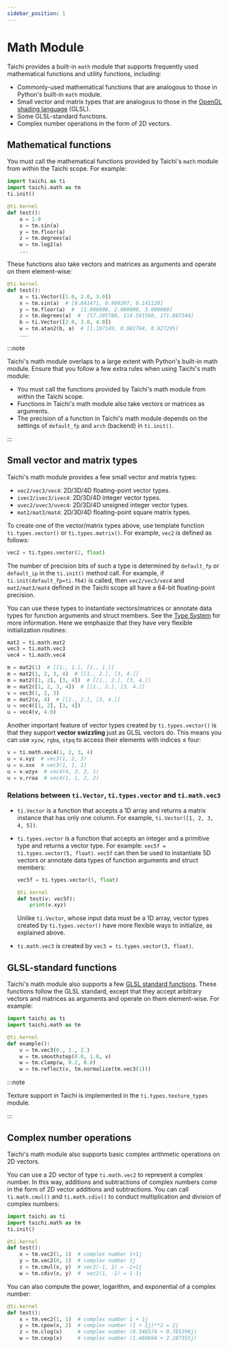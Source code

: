 ```yaml
---
sidebar_position: 1
---
```


# Math Module


Taichi provides a built-in `math` module that supports frequently used mathematical functions and utility functions, including:

- Commonly-used mathematical functions that are analogous to those in Python's built-in `math` module.
- Small vector and matrix types that are analogous to those in the [OpenGL shading language](https://www.khronos.org/opengl/wiki/OpenGL_Shading_Language) (GLSL).
- Some GLSL-standard functions.
- Complex number operations in the form of 2D vectors.

## Mathematical functions

You must call the mathematical functions provided by Taichi's `math` module from within the Taichi scope. For example:

```python
import taichi as ti
import taichi.math as tm
ti.init()

@ti.kernel
def test():
    a = 1.0
    x = tm.sin(a)
    y = tm.floor(a)
    z = tm.degrees(a)
    w = tm.log2(a)
    ...
```


These functions also take vectors and matrices as arguments and operate on them element-wise:

```python
@ti.kernel
def test():
    a = ti.Vector([1.0, 2.0, 3.0])
    x = tm.sin(a)  # [0.841471, 0.909297, 0.141120]
    y = tm.floor(a)  #  [1.000000, 2.000000, 3.000000]
    z = tm.degrees(a)  #  [57.295780, 114.591560, 171.887344]
    b = ti.Vector([2.0, 3.0, 4.0])
    w = tm.atan2(b, a)  # [1.107149, 0.982794, 0.927295]
    ...
```

:::note


Taichi's math module overlaps to a large extent with Python's built-in math module. Ensure that you follow a few extra rules when using Taichi's math module:

- You must call the functions provided by Taichi's math module from within the Taichi scope.
- Functions in Taichi's math module also take vectors or matrices as arguments.
- The precision of a function in Taichi's math module depends on the settings of `default_fp` and `arch` (backend) in `ti.init()`.


:::

## Small vector and matrix types


Taichi's math module provides a few small vector and matrix types:


- `vec2/vec3/vec4`: 2D/3D/4D floating-point vector types.
- `ivec2/ivec3/ivec4`: 2D/3D/4D integer vector types.
- `uvec2/uvec3/uvec4`: 2D/3D/4D unsigned integer vector types.
- `mat2/mat3/mat4`: 2D/3D/4D floating-point square matrix types.

To create one of the vector/matrix types above, use template function `ti.types.vector()` or `ti.types.matrix()`. For example, `vec2` is defined as follows:

```python
vec2 = ti.types.vector(2, float)
```


The number of precision bits of such a type is determined by `default_fp` or `default_ip` in the `ti.init()` method call. For example, if `ti.init(default_fp=ti.f64)` is called, then `vec2/vec3/vec4` and `mat2/mat3/mat4` defined in the Taichi scope all have a 64-bit floating-point precision.

You can use these types to instantiate vectors/matrices or annotate data types for function arguments and struct members. See the [Type System](../type_system/type.md) for more information. Here we emphasize that they have very flexible initialization routines:


```python
mat2 = ti.math.mat2
vec3 = ti.math.vec3
vec4 = ti.math.vec4

m = mat2(1)  # [[1., 1.], [1., 1.]]
m = mat2(1, 2, 3, 4)  # [[1., 2.], [3, 4.]]
m = mat2([1, 2], [3, 4])  # [[1., 2.], [3, 4.]]
m = mat2([1, 2, 3, 4])  # [[1., 2.], [3, 4.]]
v = vec3(1, 2, 3)
m = mat2(v, 4)  # [[1., 2.], [3, 4.]]
u = vec4([1, 2], [3, 4])
u = vec4(v, 4.0)
```

Another important feature of vector types created by `ti.types.vector()` is that they support **vector swizzling** just as GLSL vectors do. This means you can use `xyzw`, `rgba`, `stpq` to access their elements with indices &le; four:


```python
v = ti.math.vec4(1, 2, 3, 4)
u = v.xyz  # vec3(1, 2, 3)
u = v.xxx  # vec3(1, 1, 1)
u = v.wzyx  # vec4(4, 3, 2, 1)
u = v.rraa  # vec4(1, 1, 2, 2)
```


### Relations between `ti.Vector`, `ti.types.vector` and `ti.math.vec3`

- `ti.Vector` is a function that accepts a 1D array and returns a matrix instance that has only one column. For example, `ti.Vector([1, 2, 3, 4, 5])`.
- `ti.types.vector` is a function that accepts an integer and a primitive type and returns a vector type. For example: `vec5f = ti.types.vector(5, float)`. `vec5f` can then be used to instantiate 5D vectors or annotate data types of function arguments and struct members:
    ```python
    vec5f = ti.types.vector(5, float)
    
    @ti.kernel
    def test(v: vec5f):
        print(v.xyz)
    ```

    Unlike `ti.Vector`, whose input data must be a 1D array, vector types created by `ti.types.vector()` have more flexible ways to initialize, as explained above.

- `ti.math.vec3` is created by `vec3 = ti.types.vector(3, float)`.



## GLSL-standard functions


Taichi's math module also supports a few [GLSL standard functions](https://registry.khronos.org/OpenGL-Refpages/gl4/index.php). These functions follow the GLSL standard, except that they accept arbitrary vectors and matrices as arguments and operate on them element-wise. For example:

```python
import taichi as ti
import taichi.math as tm

@ti.kernel
def example():
    v = tm.vec3(0., 1., 2.)
    w = tm.smoothstep(0.0, 1.0, v)
    w = tm.clamp(w, 0.2, 0.8)
    w = tm.reflect(v, tm.normalize(tm.vec3(1)))
```

:::note

Texture support in Taichi is implemented in the `ti.types.texture_types` module.

:::


## Complex number operations


Taichi's math module also supports basic complex arithmetic operations on 2D vectors.

You can use a 2D vector of type `ti.math.vec2` to represent a complex number. In this way, additions and subtractions of complex numbers come in the form of 2D vector additions and subtractions. You can call `ti.math.cmul()` and `ti.math.cdiv()` to conduct multiplication and division of complex numbers:


```python
import taichi as ti
import taichi.math as tm
ti.init()

@ti.kernel
def test():
    x = tm.vec2(1, 1)  # complex number 1+1j
    y = tm.vec2(0, 1)  # complex number 1j
    z = tm.cmul(x, y)  # vec2(-1, 1) = -1+1j
    w = tm.cdiv(x, y)  #  vec2(1, -1) = 1-1j
```

You can also compute the power, logarithm, and exponential of a complex number:


```python
@ti.kernel
def test():
    x = tm.vec2(1, 1)  # complex number 1 + 1j
    y = tm.cpow(x, 2)  # complex number (1 + 1j)**2 = 2j
    z = tm.clog(x)     # complex number (0.346574 + 0.785398j)
    w = tm.cexp(x)     # complex number (1.468694 + 2.287355j)
```

